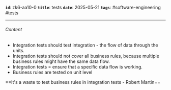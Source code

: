 **`id`**: zk6-aa10-0
**`title`**: tests
**`date`**: 2025-05-21
**`tags`**: #software-engineering #tests

---

###### Content

-   Integration tests should test integration - the flow of data through the units.
-   Integration tests should not cover all business rules, because multiple business rules might have the same data flow.
-   Integration tests = ensure that a specific data flow is working.
-   Business rules are tested on unit level

==It's a waste to test business rules in integration tests - Robert Martin==
